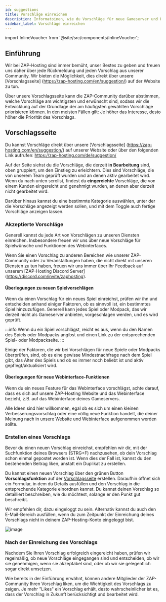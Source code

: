 ```yaml
---
id: suggestions
title: Vorschläge einreichen
description: Informatoinen, wie du Vorschläge für neue Gameserver und Funktionen auf ZAP-Hosting einreichen kannst - ZAP-Hosting.com Dokumentation
sidebar_label: Vorschläge einreichen
---
```


import InlineVoucher from '@site/src/components/InlineVoucher';

## Einführung

Wir bei ZAP-Hosting sind immer bemüht, unser Bestes zu geben und freuen uns daher über jede Rückmeldung und jeden Vorschlag aus unserer Community. Wir bieten die Möglichkeit, dies direkt über unsere [Vorschlagsseite] (https://zap-hosting.com/en/suggestion/) auf der Website zu tun.

Über unsere Vorschlagsseite kann die ZAP-Community darüber abstimmen, welche Vorschläge am wichtigsten und erwünscht sind, sodass wir die Entwicklung auf der Grundlage der am häufigsten gewählten Vorschläge priorisieren können. In den meisten Fällen gilt: Je höher das Interesse, desto höher die Priorität des Vorschlags.



## Vorschlagsseite

Du kannst Vorschläge direkt über unsere [Vorschlagsseite] (https://zap-hosting.com/en/suggestion/) auf unserer Website oder über den folgenden Link aufrufen: https://zap-hosting.com/de/suggestion/

Auf der Seite siehst du die Vorschläge, die derzeit **in Bearbeitung** sind, oben gruppiert, um den Einstieg zu erleichtern. Dies sind Vorschläge, die von unserem Team geprüft wurden und an denen aktiv gearbeitet wird. Wenn du nach unten scrollst, findest du **eingereichte** Vorschläge, die von einem Kunden eingereicht und genehmigt wurden, an denen aber derzeit nicht gearbeitet wird.

Darüber hinaus kannst du eine bestimmte Kategorie auswählen, unter der die Vorschläge angezeigt werden sollen, und mit dem Toggle auch fertige Vorschläge anzeigen lassen.

### Akzeptierte Vorschläge

Generell kannst du jede Art von Vorschlägen zu unseren Diensten einreichen. Insbesondere freuen wir uns über neue Vorschläge für Spielwünsche und Funktionen des Webinterfaces.

Wenn Sie einen Vorschlag zu anderen Bereichen wie unserer ZAP-Community oder zu Veranstaltungen haben, die nicht direkt mit unseren Diensten zu tun haben, freuen wir uns immer über Ihr Feedback auf unserem [ZAP-Hosting Discord Server] (https://discord.com/invite/zaphosting).

#### Überlegungen zu neuen Spielvorschlägen

Wenn du einen Vorschlag für ein neues Spiel einreichst, prüfen wir ihn und entscheiden anhand einiger Faktoren, ob es sinnvoll ist, ein bestimmtes Spiel hinzuzufügen. Generell kann jedes Spiel oder Modpack, das wir derzeit nicht als Gameserver anbieten, vorgeschlagen werden, und es wird geprüft.

:::info
Wenn du ein Spiel vorschlägst, reicht es aus, wenn du den Namen des Spiels oder Modpacks angibst und einen Link zu der entsprechenden Spiel- oder Modpackseite.
:::

Einige der Faktoren, die wir bei Vorschlägen für neue Spiele oder Modpacks überprüfen, sind, ob es eine gewisse Mindestnachfrage nach dem Spiel gibt, das Alter des Spiels und ob es immer noch beliebt ist und aktiv gepflegt/aktualisiert wird.

#### Überlegungen für neue Webinterface-Funktionen

Wenn du ein neues Feature für das Webinterface vorschlägst, achte darauf, dass es sich auf unsere ZAP-Hosting Website und das Webinterface bezieht, z.B. auf das Webinterface deines Gameservers.

Alle Ideen sind hier willkommen, egal ob es sich um einen kleinen Verbesserungsvorschlag oder eine völlig neue Funktion handelt, die deiner Meinung nach in unsere Website und Webinterface aufgenommen werden sollte.


### Erstellen eines Vorschlags

Bevor du einen neuen Vorschlag einreichst, empfehlen wir dir, mit der Suchfunktion deines Browsers (STRG+F) nachzusehen, ob dein Vorschlag schon einmal gepostet worden ist. Wenn dies der Fall ist, kannst du den bestehenden Beitrag liken, anstatt ein Duplikat zu erstellen.

Du kannst einen neuen Vorschlag über den grünen Button **Vorschlagsfunktion** auf der [Vorschlagsseite](https://zap-hosting.com/de/suggestion/) erstellen. Daraufhin öffnet sich ein Formular, in dem du Details ausfüllen und den Vorschlag in die entsprechende Kategorie einordnen kannst. Du kannst deinen Vorschlag so detailliert beschreiben, wie du möchtest, solange er den Punkt gut beschreibt.

Wir empfehlen dir, dazu eingeloggt zu sein. Alternativ kannst du auch den E-Mail-Bereich ausfüllen, wenn du zum Zeitpunkt der Einreichung deines Vorschlags nicht in deinem ZAP-Hosting-Konto eingeloggt bist.

![image](https://github.com/zaphosting/docs/assets/42719082/54c96bb9-4fc7-46d4-9ffa-f78d80688f76)



### Nach der Einreichung des Vorschlags

Nachdem Sie Ihren Vorschlag erfolgreich eingereicht haben, prüfen wir regelmäßig, ob neue Vorschläge eingegangen sind und entscheiden, ob wir sie genehmigen, wenn sie akzeptabel sind, oder ob wir sie gelegentlich sogar direkt umsetzen.

Wie bereits in der Einführung erwähnt, können andere Mitglieder der ZAP-Community Ihren Vorschlag liken, um die Wichtigkeit des Vorschlags zu zeigen. Je mehr "Likes" ein Vorschlag erhält, desto wahrscheinlicher ist es, dass der Vorschlag in Zukunft berücksichtigt und bearbeitet wird.

